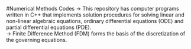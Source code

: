 #Numerical Methods Codes
-> This repository has computer programs written in C++ that implements solution procedures for solving linear and non-linear algebraic equations, ordinary differential equations (ODE) and partial differential equations (PDE).  
-> Finite Difference Method (FDM) forms the basis of the discretization of the governing equations.
